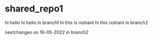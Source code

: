 # shared_repo1
hi hello
hi hello in branch1
hi this is nishant
hi this nishant in branch2

nextchanges on 16-05-2022 in branch2
